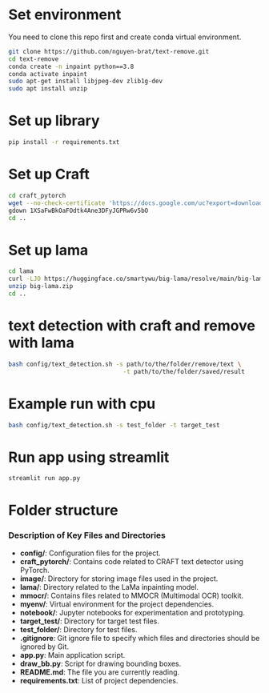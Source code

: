 # Set environment
You need to clone this repo first and create conda virtual environment.
```bash
git clone https://github.com/nguyen-brat/text-remove.git
cd text-remove
conda create -n inpaint python==3.8
conda activate inpaint
sudo apt-get install libjpeg-dev zlib1g-dev
sudo apt install unzip
```

# Set up library
```bash
pip install -r requirements.txt
```

# Set up Craft

```bash
cd craft_pytorch
wget --no-check-certificate 'https://docs.google.com/uc?export=download&id=1Jk4eGD7crsqCCg9C9VjCLkMN3ze8kutZ' -O "craft_mlt_25k.pth"
gdown 1XSaFwBkOaFOdtk4Ane3DFyJGPRw6v5bO
cd ..
```

# Set up lama
```bash
cd lama
curl -LJO https://huggingface.co/smartywu/big-lama/resolve/main/big-lama.zip
unzip big-lama.zip
cd ..
```

# text detection with craft and remove with lama
```bash
bash config/text_detection.sh -s path/to/the/folder/remove/text \
                                -t path/to/the/folder/saved/result
```

# Example run with cpu
```bash
bash config/text_detection.sh -s test_folder -t target_test
```

# Run app using streamlit

```bash
streamlit run app.py
```

# Folder structure

### Description of Key Files and Directories

- **config/**: Configuration files for the project.
- **craft_pytorch/**: Contains code related to CRAFT text detector using PyTorch.
- **image/**: Directory for storing image files used in the project.
- **lama/**: Directory related to the LaMa inpainting model.
- **mmocr/**: Contains files related to MMOCR (Multimodal OCR) toolkit.
- **myenv/**: Virtual environment for the project dependencies.
- **notebook/**: Jupyter notebooks for experimentation and prototyping.
- **target_test/**: Directory for target test files.
- **test_folder/**: Directory for test files.
- **.gitignore**: Git ignore file to specify which files and directories should be ignored by Git.
- **app.py**: Main application script.
- **draw_bb.py**: Script for drawing bounding boxes.
- **README.md**: The file you are currently reading.
- **requirements.txt**: List of project dependencies.